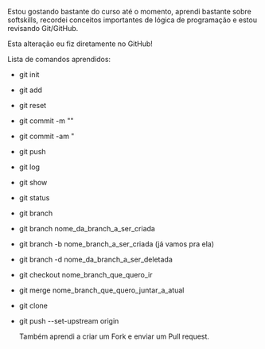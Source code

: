 ﻿Estou gostando bastante do curso até o momento, aprendi bastante
sobre softskills, recordei conceitos importantes de lógica de
programação e estou revisando Git/GitHub.

Esta alteração eu fiz diretamente no GitHub!


Lista de comandos aprendidos:

* git init
* git add
* git reset
* git commit -m ""
* git commit -am "
* git push 
* git log
* git show 
* git status
* git branch
* git branch nome_da_branch_a_ser_criada
* git branch -b nome_branch_a_ser_criada (já vamos pra ela)
* git branch -d nome_da_branch_a_ser_deletada
* git checkout nome_branch_que_quero_ir
* git merge nome_branch_que_quero_juntar_a_atual
* git clone
* git push --set-upstream origin <nome branch>
  
  Também aprendi a criar um Fork e enviar um Pull request.
